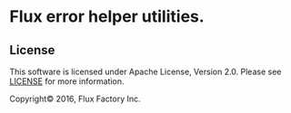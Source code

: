 # Flux error helper utilities.

License
-------
This software is licensed under Apache License, Version 2.0. Please see
[LICENSE](https://raw.githubusercontent.com/fluxio/multierror/master/LICENSE)
for more information.

Copyright© 2016, Flux Factory Inc.
